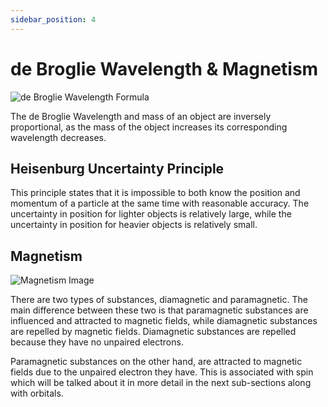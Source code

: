 ```yaml
---
sidebar_position: 4
---
```


# de Broglie Wavelength & Magnetism

![de Broglie Wavelength Formula](/img/chemistry/de-broglie-wavelength.jpg)

The de Broglie Wavelength and mass of an object are inversely proportional, as the mass of the object increases its corresponding wavelength decreases.

## Heisenburg Uncertainty Principle

This principle states that it is impossible to both know the position and momentum of a particle at the same time with reasonable accuracy. The uncertainty in position for lighter objects is relatively large, while the uncertainty in position for heavier objects is relatively small.

## Magnetism

![Magnetism Image](/img/chemistry/magnetism.png)

There are two types of substances, diamagnetic and paramagnetic. The main difference between these two is that paramagnetic substances are influenced and attracted to magnetic fields, while diamagnetic substances are repelled by magnetic fields. Diamagnetic substances are repelled because they have no unpaired electrons.

Paramagnetic substances on the other hand, are attracted to magnetic fields due to the unpaired electron they have. This is associated with spin which will be talked about it in more detail in the next sub-sections along with orbitals.